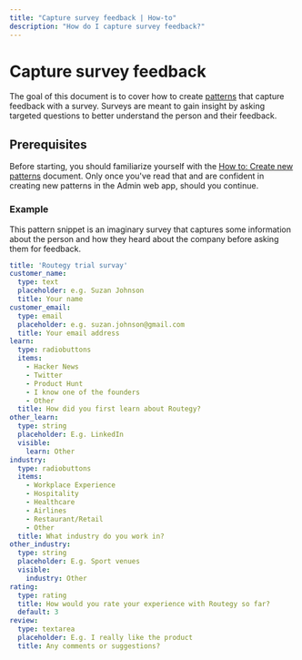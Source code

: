 ```yaml
---
title: "Capture survey feedback | How-to"
description: "How do I capture survey feedback?"
---
```


# Capture survey feedback

The goal of this document is to cover how to create [patterns](/reference/patterns/) that capture feedback with a survey. Surveys are meant to gain insight by asking targeted questions to better understand the person and their feedback.

## Prerequisites

Before starting, you should familiarize yourself with the [How to: Create new patterns](/how-to/create-new-patterns/) document. Only once you've read that and are confident in creating new patterns in the Admin web app, should you continue.

### Example

This pattern snippet is an imaginary survey that captures some information about the person and how they heard about the company before asking them for feedback.

```yaml
title: 'Routegy trial survay'
customer_name:
  type: text
  placeholder: e.g. Suzan Johnson
  title: Your name
customer_email:
  type: email
  placeholder: e.g. suzan.johnson@gmail.com
  title: Your email address
learn:
  type: radiobuttons
  items:
    - Hacker News
    - Twitter
    - Product Hunt
    - I know one of the founders
    - Other
  title: How did you first learn about Routegy?
other_learn:
  type: string
  placeholder: E.g. LinkedIn
  visible:
    learn: Other
industry:
  type: radiobuttons
  items:
    - Workplace Experience
    - Hospitality
    - Healthcare
    - Airlines
    - Restaurant/Retail
    - Other
  title: What industry do you work in?
other_industry:
  type: string
  placeholder: E.g. Sport venues
  visible:
    industry: Other
rating:
  type: rating
  title: How would you rate your experience with Routegy so far?
  default: 3
review:
  type: textarea
  placeholder: E.g. I really like the product
  title: Any comments or suggestions?
